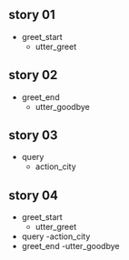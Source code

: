 ## story 01
* greet_start
    - utter_greet


## story 02
* greet_end
    - utter_goodbye


## story 03
* query
    - action_city

## story 04
* greet_start
    - utter_greet
* query
    -action_city
* greet_end
    -utter_goodbye


